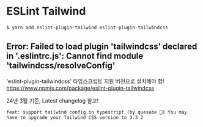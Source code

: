 # ESLint Tailwind

```bash
$ yarn add eslint-plugin-tailwind eslint-plugin-tailwindcss
```

## Error: Failed to load plugin 'tailwindcss' declared in '.eslintrc.js': Cannot find module 'tailwindcss/resolveConfig'

'eslint-plugin-tailwindcss' 타입스크립트 지원 버전으로 설치해야 함!
https://www.npmjs.com/package/eslint-plugin-tailwindcss

24년 3월 기준, Latest changelog 참고!

```
feat: support tailwind config in typescript (by quesabe 🙏) You may have to upgrade your Tailwind CSS version to 3.3.2
```
